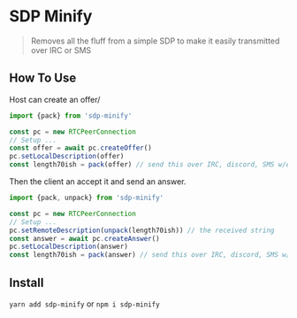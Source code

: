 # SDP Minify

> Removes all the fluff from a simple SDP to make it easily transmitted over IRC or SMS

## How To Use

Host can create an offer/

```typescript
import {pack} from 'sdp-minify'

const pc = new RTCPeerConnection
// Setup ...
const offer = await pc.createOffer()
pc.setLocalDescription(offer)
const length70ish = pack(offer) // send this over IRC, discord, SMS w/e
```

Then the client an accept it and send an answer.

```typescript
import {pack, unpack} from 'sdp-minify'

const pc = new RTCPeerConnection
// Setup ...
pc.setRemoteDescription(unpack(length70ish)) // the received string
const answer = await pc.createAnswer()
pc.setLocalDescription(answer)
const length70ish = pack(answer) // send this over IRC, discord, SMS w/e
```

## Install

`yarn add sdp-minify` or `npm i sdp-minify`
